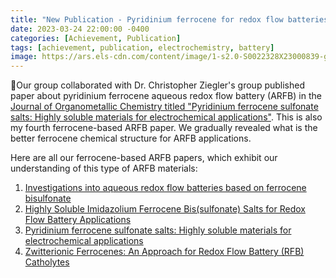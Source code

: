 ```yaml
---
title: "New Publication - Pyridinium ferrocene for redox flow batteries application"
date: 2023-03-24 22:00:00 -0400
categories: [Achievement, Publication]
tags: [achievement, publication, electrochemistry, battery]
image: https://ars.els-cdn.com/content/image/1-s2.0-S0022328X23000839-ga1.jpg
---
```


🎉Our group collaborated with Dr. Christopher Ziegler's group published paper about pyridinium ferrocene aqueous redox flow battery (ARFB) in the [Journal of Organometallic Chemistry titled "Pyridinium ferrocene sulfonate salts: Highly soluble materials for electrochemical applications"](https://doi.org/10.1016/j.jorganchem.2023.122695). This is also my fourth ferrocene-based ARFB paper. We gradually revealed what is the better ferrocene chemical structure for ARFB applications. 

Here are all our ferrocene-based ARFB papers, which exhibit our understanding of this type of ARFB materials: 
1. [Investigations into aqueous redox flow batteries based on ferrocene bisulfonate](https://pubs.acs.org/doi/10.1021/acsaem.0c02259)
2. [Highly Soluble Imidazolium Ferrocene Bis(sulfonate) Salts for Redox Flow Battery Applications](https://pubs.acs.org/doi/10.1021/acs.inorgchem.1c01473)
3. [Pyridinium ferrocene sulfonate salts: Highly soluble materials for electrochemical applications](https://doi.org/10.1016/j.jorganchem.2023.122695) 
4. [Zwitterionic Ferrocenes: An Approach for Redox Flow Battery (RFB) Catholytes](https://pubs.acs.org/doi/10.1021/acs.inorgchem.2c00722)

